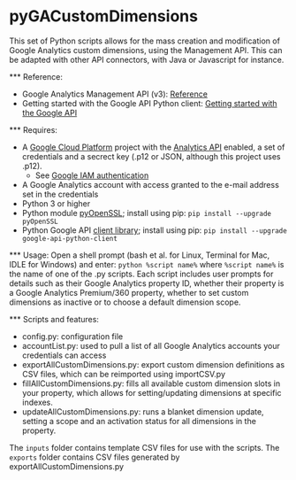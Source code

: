 # pyGACustomDimensions
This set of Python scripts allows for the mass creation and modification of Google Analytics custom dimensions, using the Management API.
This can be adapted with other API connectors, with Java or Javascript for instance.

*** Reference:
- Google Analytics Management API (v3): [Reference](https://developers.google.com/analytics/devguides/config/mgmt/v3/)
- Getting started with the Google API Python client: [Getting started with the Google API](https://developers.google.com/api-client-library/python/start/get_started)

*** Requires:
- A [Google Cloud Platform](https://console.cloud.google.com/) project with the [Analytics API](https://console.cloud.google.com/apis/api/analytics/overview) enabled, a set of credentials and a secrect key (.p12 or JSON, although this project uses .p12).
  - See [Google IAM authentication](https://console.cloud.google.com/iam-admin/iam/iam-zero)
- A Google Analytics account with access granted to the e-mail address set in the credentials
- Python 3 or higher
- Python module [pyOpenSSL](https://pypi.python.org/pypi/pyOpenSSL); install using pip: `pip install --upgrade pyOpenSSL`
- Python Google API [client library](https://pypi.python.org/pypi/google-api-python-client/); install using pip: `pip install --upgrade google-api-python-client`

*** Usage:
Open a shell prompt (bash et al. for Linux, Terminal for Mac, IDLE for Windows) and enter: `python %script name%` where `%script name%` is the name of one of the .py scripts.
Each script includes user prompts for details such as their Google Analytics property ID, whether their property is a Google Analytics Premium/360 property, whether to set custom dimensions as inactive or to choose a default dimension scope.

*** Scripts and features:
- config.py: configuration file
- accountList.py: used to pull a list of all Google Analytics accounts your credentials can access
- exportAllCustomDimensions.py: export custom dimension definitions as CSV files, which can be reimported using importCSV.py
- fillAllCustomDimensions.py: fills all available custom dimension slots in your property, which allows for setting/updating dimensions at specific indexes.
- updateAllCustomDimensions.py: runs a blanket dimension update, setting a scope and an activation status for all dimensions in the property.

The `inputs` folder contains template CSV files for use with the scripts.
The `exports` folder contains CSV files generated by exportAllCustomDimensions.py